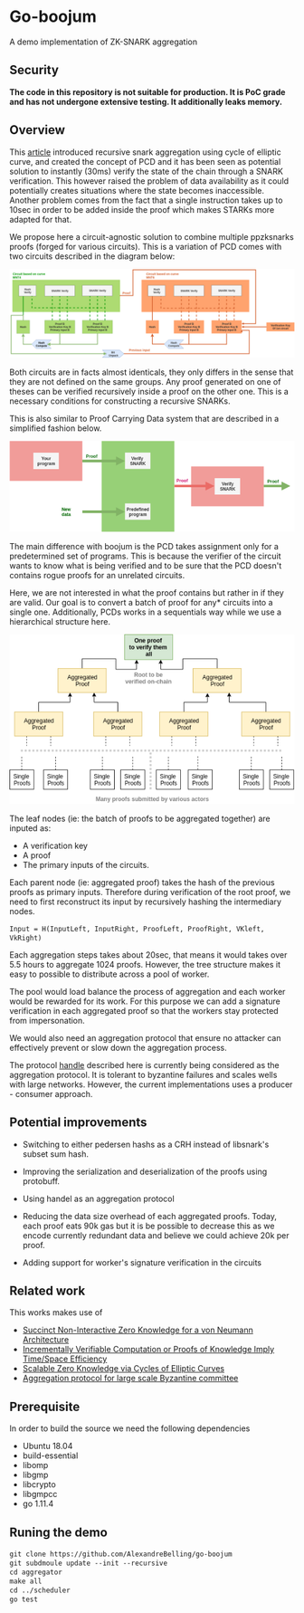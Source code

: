 # Go-boojum

A demo implementation of ZK-SNARK aggregation

## Security

**The code in this repository is not suitable for production. It is PoC grade and has not undergone extensive testing. It additionally leaks memory.**

## Overview

This [article](https://eprint.iacr.org/2014/595.pdf) introduced recursive snark aggregation using cycle of elliptic curve, and created the concept of PCD and it has been seen as potential solution to instantly (30ms) verify the state of the chain through a SNARK verification. This however raised the problem of data availability as it could potentially creates situations where the state becomes inaccessible. Another problem comes from the fact that a single instruction takes up to 10sec in order to be added inside the proof which makes STARKs more adapted for that.

We propose here a circuit-agnostic solution to combine multiple ppzksnarks proofs (forged for various circuits). This is a variation of PCD comes with two circuits described in the diagram below:

![Aggregation Circuits](./docs/aggregation_circuits.png)

Both circuits are in facts almost identicals, they only differs in the sense that they are not defined on the same groups. Any proof generated on one of theses can be verified recursively inside a proof on the other one. This is a necessary conditions for constructing a recursive SNARKs.

This is also similar to Proof Carrying Data system that are described in a simplified fashion below.

![PCD circuit](./docs/PCD_circuit.png)

The main difference with boojum is the PCD takes assignment only for a predetermined set of programs. This is because the verifier of the circuit wants to know what is being verified and to be sure that the PCD doesn't contains rogue proofs for an unrelated circuits.

Here, we are not interested in what the proof contains but rather in if they are valid. Our goal is to convert a batch of proof for any* circuits into a single one. Additionally, PCDs works in a sequentials way while we use a hierarchical structure here.

![PCD circuit](./docs/tree_of_proof.png)

The leaf nodes (ie: the batch of proofs to be aggregated together) are inputed as:

* A verification key
* A proof
* The primary inputs of the circuits.

Each parent node (ie: aggregated proof) takes the hash of the previous proofs as primary inputs. Therefore during verification of the root proof, we need to first reconstruct its input by recursively hashing the intermediary nodes.

    Input = H(InputLeft, InputRight, ProofLeft, ProofRight, VKleft, VkRight)

Each aggregation steps takes about 20sec, that means it would takes over 5.5 hours to aggregate 1024 proofs. However, the tree structure makes it easy to possible to distribute across a pool of worker.

The pool would load balance the process of aggregation and each worker would be rewarded for its work. For this purpose we can add a signature verification in each aggregated proof so that the workers stay protected from impersonation.

We would also need an aggregation protocol that ensure no attacker can effectively prevent or slow down the aggregation process.

The protocol [handle](https://docs.google.com/presentation/d/1fL0mBF5At4ojW0HhbvBQ2yJHA3_q8q8kiioC6WvY9g4/edit#slide=id.p) described here is currently being considered as the aggregation protocol. It is tolerant to byzantine failures and scales wells with large networks. However, the current implementations uses a producer - consumer approach.

## Potential improvements

* Switching to either pedersen hashs as a CRH instead of libsnark's subset sum hash.

* Improving the serialization and deserialization of the proofs using protobuff.

* Using handel as an aggregation protocol

* Reducing the data size overhead of each aggregated proofs. Today, each proof eats 90k gas but it is be possible to decrease this as we encode currently redundant data and believe we could achieve 20k per proof.

* Adding support for worker's signature verification in the circuits

## Related work

This works makes use of

* [Succinct Non-Interactive Zero Knowledge for a von Neumann Architecture](https://eprint.iacr.org/2013/879.pdf)
* [Incrementally Verifiable Computation or Proofs of Knowledge Imply Time/Space Efficiency](https://link.springer.com/content/pdf/10.1007%2F978-3-540-78524-8_1.pdf)
* [Scalable Zero Knowledge via Cycles of Elliptic Curves](https://eprint.iacr.org/2014/595.pdf)
* [Aggregation protocol for large scale Byzantine committee](https://docs.google.com/presentation/d/1fL0mBF5At4ojW0HhbvBQ2yJHA3_q8q8kiioC6WvY9g4/edit#slide=id.p) 

## Prerequisite

In order to build the source we need the following dependencies

* Ubuntu 18.04
* build-essential
* libomp
* libgmp
* libcrypto
* libgmpcc
* go 1.11.4

## Runing the demo

    git clone https://github.com/AlexandreBelling/go-boojum
    git subdmoule update --init --recursive
    cd aggregator
    make all
    cd ../scheduler
    go test